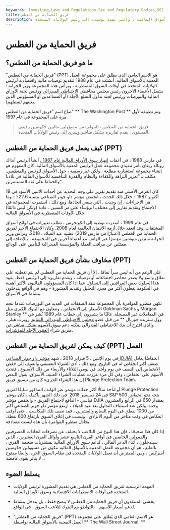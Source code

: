 ```yaml
---
keywords: Investing,Laws and Regulations,Sec and Regulatory Bodies,SEC
title: فريق الحماية من الغطس
description: فريق الحماية من الغطس هو لقب لمجموعة العمل المعنية بالأسواق المالية ، والتي تقدم توصيات إلى رئيس الولايات المتحدة.
---
```


# فريق الحماية من الغطس
## ما هو فريق الحماية من الغطس؟

"فريق الحماية من الغطس" (PPT) هو الاسم العامي الذي يطلق على مجموعة العمل المعنية بالأسواق المالية. أنشئت في عام 1988 لتقديم توصيات مالية واقتصادية لرئيس الولايات المتحدة في أوقات السوق المضطربة ، ويرأس هذه المجموعة وزير الخزانة ؛ يشمل الأعضاء الآخرون رئيس مجلس محافظي [الاحتياطي الفيدرالي](/federalreservebank) ورئيس لجنة الأوراق المالية والبورصات ورئيس لجنة تداول السلع الآجلة (أو المساعدين أو المسؤولين الذين يعينهم لتمثيلهم).

صاغ اسم "فريق الحماية من الغطس" ** The Washington Post ** وتم تطبيقه لأول مرة على المجموعة في عام 1997.

> فريق الحماية من الغطس ، المؤلف من مسؤولين ماليين حكوميين رفيعي المستوى ، يقدم تقاريره بشكل مباشر وسري إلى رئيس الولايات المتحدة.

>

## كيف يعمل فريق الحماية من الغطس (PPT)

في مارس 1988 ، في أعقاب [انهيار سوق الأوراق المالية عام 1987 ،](/stock-market-crash-1987) أنشأ الرئيس آنذاك رونالد ريغان بأمر تنفيذي مجموعة عمل الرئيس المعنية بالأسواق المالية. كان المفهوم هو إنشاء مجموعة استشارية مطلعة ، ولكن غير رسمية ، حول الأسواق للرئيس والمنظمين. مكلف بـ "تعزيز النزاهة والكفاءة والنظام والقدرة التنافسية للأسواق المالية في بلادنا والحفاظ على ثقة المستثمرين".

كان الغرض الأصلي منه تقديم تقرير على وجه التحديد عن أحداث الاثنين الأسود في 19 أكتوبر 1987 - خلال ذلك الحدث ، انخفض مؤشر داو جونز الصناعي بنسبة 22.6٪ - وما هي الإجراءات ، إن وجدت ، التي ينبغي اتخاذها. ومع ذلك ، استمرت المجموعة في الاجتماع وتقديم تقارير إلى مختلف الرؤساء على مر السنين ، عادة (ولكن ليس دائمًا) خلال الأوقات المضطربة في الأسواق المالية.

في عام 1999 ، أصدرت توصية إلى الكونجرس ، تطلب تغييرات في لوائح أسواق المشتقات. وقد انعقد خلال أزمة الائتمان العالمية لعام 2008. وكان الاجتماع الأخير لفريق الحماية من الغطس (اعتبارًا من مارس 2019) عشية عيد الميلاد ، 2018. وترأس وزير الخزانة ستيفن منوشين مؤتمرًا عبر الهاتف مع أعضاء آخرين في المجموعة ، بالإضافة إلى ممثلين عن مراقب العملة والمؤسسة الفيدرالية للتأمين على الودائع.

## مخاوف بشأن فريق الحماية من الغطس (PPT)

على الرغم من أنه ليس سراً تمامًا ، إلا أن فريق الحماية من الغطس لم يتم تغطيته على نطاق واسع ولا يصدر محاضر اجتماعاته أو توصياته ، ويقدم تقاريره إلى الرئيس فقط. يقود هذا السلوك بعض المراقبين إلى التساؤل عما إذا كان المسؤولون الماليون الأكثر أهمية في الحكومة يفعلون أكثر من مجرد التحليل وتقديم المشورة - وهم في الواقع يتدخلون بنشاط في الأسواق.

تكهن منظرو المؤامرة بأن المجموعة تنفذ الصفقات في العديد من البورصات عندما تتجه الأسعار إلى الانخفاض ، وتتعاون مع البنوك الكبرى مثل Goldman Sachs و Morgan Stanley في المعاملات غير المسجلة. غالبًا ما يشيرون إلى خطاب عام 1989 نُشر في ** وول ستريت جورنال ** من قبل عضو [مجلس الاحتياطي الفيدرالي السابق](/frb) روبرت هيلر ، والذي اقترح أن بنك الاحتياطي الفيدرالي يمكنه دعم [سوق الأسهم بشكل مباشر عن](/stockmarket) طريق شراء [العقود الآجلة للمؤشرات](/indexfutures).

## كيف يمكن لفريق الحماية من الغطس (PPT) العمل

في يوم الإثنين ، 5 فبراير 2018 ، شهد [مؤشر داو جونز الصناعي (DJIA)](/dow-jones-total-market-index) انخفاضًا يعادل ضعف أكبر انخفاض له في التاريخ. ومع ذلك ، أدى الشراء التعسفي والعنيف إلى خفض الانخفاض إلى النصف في يوم واحد. في يومي الثلاثاء والأربعاء من ذلك الأسبوع ، فتحت الأسهم على انخفاض ، وفي كل مرة عززت عمليات الشراء العنيف الأسواق. يقول البعض إن هذا الشراء الجريء كان من تنسيق فريق Plunge Protection Team.

أو لنأخذ مثالًا أكثر حداثة: مؤتمر عبر الهاتف المذكور سابقًا لفريق Plunge Protection في 24 ديسمبر 2018. في ذلك الشهر بأكمله ، كان مؤشر S&P 500 يتجه نحو انخفاض قياسي - الدافع لاجتماع الفريق - وانخفض مؤشر DJIA بمقدار 650 في الرابع والعشرون وحده. ولكن عند استئناف التداول بعد عيد الميلاد ، ارتفع مؤشر داو جونز الصناعي أكثر من 1000 نقطة. في اليوم السابع والعشرين ، فقد نصف تلك المكاسب ، حتى أوقف انعكاس في وقت متأخر من اليوم الانزلاق ، وتسبب في إغلاق السوق بارتفاع 600 نقطة. يجادل منظرو المؤامرة بأن هذه ليست مصادفة.

إذا كان هذا صحيحًا ، فإن هذا النوع من التلاعب لا يختلف عن تصرفات اتحادات المصرفيين والممولين الخاصين في أواخر القرن التاسع عشر وأوائل القرن العشرين ، الذين سيتدخلون ، أثناء الذعر المالي ، لدعم سوق الأوراق المالية بمشتريات ضخمة. الفرق ، بالطبع ، هو أن مجموعة العمل المعنية بالأسواق المالية تتكون من مسؤولين حكوميين أميركيين ، ومن المفترض أن تعمل الولايات المتحدة في نظام السوق الحرة. وأيضًا مفتوح ، لا يتأثر بقوى غامضة.

## يسلط الضوء

- المهمة الرسمية لفريق الحماية من الغطس هي تقديم المشورة لرئيس الولايات المتحدة في أوقات الاضطرابات الاقتصادية وسوق الأوراق المالية.

- يخشى المنتقدون أن فريق الحماية من الغطس لا ينصح فقط ، بل يتدخل بنشاط لدعم أسعار الأسهم - بالتواطؤ مع البنوك لتلاعب السوق ، في الواقع.

- "فريق الحماية من الغطس" (PPT) هو الاسم العامي الذي يُطلق على مجموعة العمل المعنية بالأسواق المالية بواسطة ** The Wall Street Journal. **

